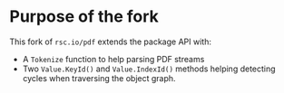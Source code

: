 # Purpose of the fork

This fork of `rsc.io/pdf` extends the package API with:
- A `Tokenize` function to help parsing PDF streams
- Two `Value.KeyId()` and `Value.IndexId()` methods helping detecting cycles
  when traversing the object graph.

